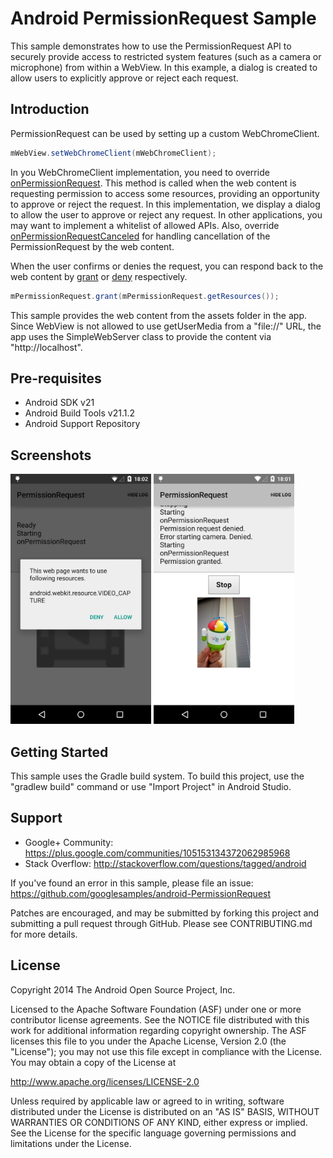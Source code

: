 Android PermissionRequest Sample
===================================

This sample demonstrates how to use the PermissionRequest API to
securely provide access to restricted system features (such as a
camera or microphone) from within a WebView. In this example, a dialog
is created to allow users to explicitly approve or reject each
request.

Introduction
------------

PermissionRequest can be used by setting up a custom WebChromeClient.

```java
mWebView.setWebChromeClient(mWebChromeClient);
```

In you WebChromeClient implementation, you need to override
[onPermissionRequest][1]. This method is called when the web content
is requesting permission to access some resources, providing an
opportunity to approve or reject the request. In this implementation,
we display a dialog to allow the user to approve or reject any
request. In other applications, you may want to implement a whitelist
of allowed APIs.  Also, override [onPermissionRequestCanceled][2] for
handling cancellation of the PermissionRequest by the web content.

When the user confirms or denies the request, you can respond back to
the web content by [grant][3] or [deny][4] respectively.

```java
mPermissionRequest.grant(mPermissionRequest.getResources());
```

This sample provides the web content from the assets folder in the
app. Since WebView is not allowed to use getUserMedia from a "file://"
URL, the app uses the SimpleWebServer class to provide the content via
"http://localhost".

[1]: http://developer.android.com/reference/android/webkit/WebChromeClient.html#onPermissionRequest(android.webkit.PermissionRequest)
[2]: http://developer.android.com/reference/android/webkit/WebChromeClient.html#onPermissionRequestCanceled(android.webkit.PermissionRequest)
[3]: http://developer.android.com/reference/android/webkit/PermissionRequest.html#grant(java.lang.String[])
[4]: http://developer.android.com/reference/android/webkit/PermissionRequest.html#deny()

Pre-requisites
--------------

- Android SDK v21
- Android Build Tools v21.1.2
- Android Support Repository

Screenshots
-------------

<img src="screenshots/image1.png" height="400" alt="Screenshot"/> <img src="screenshots/image2.png" height="400" alt="Screenshot"/> 

Getting Started
---------------

This sample uses the Gradle build system. To build this project, use the
"gradlew build" command or use "Import Project" in Android Studio.

Support
-------

- Google+ Community: https://plus.google.com/communities/105153134372062985968
- Stack Overflow: http://stackoverflow.com/questions/tagged/android

If you've found an error in this sample, please file an issue:
https://github.com/googlesamples/android-PermissionRequest

Patches are encouraged, and may be submitted by forking this project and
submitting a pull request through GitHub. Please see CONTRIBUTING.md for more details.

License
-------

Copyright 2014 The Android Open Source Project, Inc.

Licensed to the Apache Software Foundation (ASF) under one or more contributor
license agreements.  See the NOTICE file distributed with this work for
additional information regarding copyright ownership.  The ASF licenses this
file to you under the Apache License, Version 2.0 (the "License"); you may not
use this file except in compliance with the License.  You may obtain a copy of
the License at

http://www.apache.org/licenses/LICENSE-2.0

Unless required by applicable law or agreed to in writing, software
distributed under the License is distributed on an "AS IS" BASIS, WITHOUT
WARRANTIES OR CONDITIONS OF ANY KIND, either express or implied.  See the
License for the specific language governing permissions and limitations under
the License.
